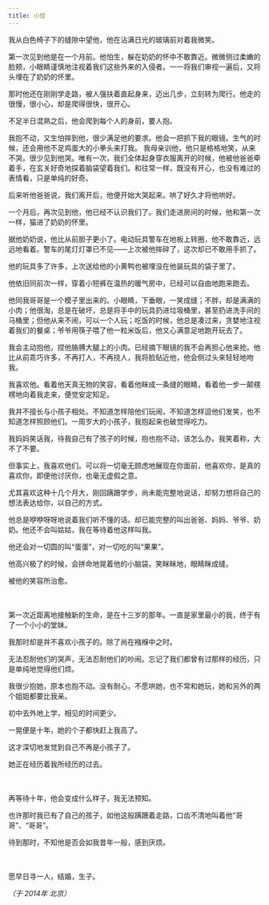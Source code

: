 ```yaml
---
title: 小侄
---
```


我从白色椅子下的缝隙中望他，他在沾满日光的玻璃前对着我微笑。

第一次见到他是在一个月前。他怕生，躲在奶奶的怀中不敢靠近。微微侧过柔嫩的脸颊，小眼睛谨慎地注视着我们这些外来的入侵者。一一将我们审视一遍后，又将头埋在了奶奶的怀里。

那时他还在刚刚学走路，被人强扶着直起身来，迈出几步，立刻转为爬行。他走的很慢，很小心，却是爬得很快，很开心。

不足半日混熟之后，他会爬到每个人的身前，要人抱。

我抱不动，又生怕摔到他，很少满足他的要求。他会一把抓下我的眼镜。生气的时候，还会用他不足鸡蛋大的小拳头来打我。
我母亲训他，他只是格格地笑，从来不哭。很少见到他哭。唯有一次，我们全体起身穿衣服离开的时候，他被他爸爸牵着手，在玄关好奇地探着脑袋望着我们。和往常一样，既没有开心，也没有难过的表情看，只是单纯的好奇。

后来听他爸爸说，我们离开后，他便开始大哭起来。哄了好久才将他哄好。

一个月后，再次见到他，他已经不认识我们了。我们走进房间的时候，他和第一次一样，猫进了奶奶的怀里。

据他奶奶说，他比从前胆子更小了。电动玩具警车在地板上转圈，他不敢靠近，远远地看着。警车的尾灯灯罩已不见——上次被他摔碎了，这次却已不敢用手抓了。

他的玩具多了许多，上次送给他的小黄鸭也被埋没在他装玩具的袋子里了。

他依旧同前次一样，穿着小短裤在温热的暖气房中，已经可以自由地跑来跑去。

他同我哥哥是一个模子里出来的。小眼睛，下垂眼，一笑成缝；不胖，却是满满的小肉；他很淘，总是在破坏，总是将手中的玩具扔进垃圾桶里，甚至扔进洗手间的马桶里；但他从来不闹，可以一个人玩；吃饭的时候，他总是凑过来，贪婪地注视着我们的餐桌；爷爷用筷子喂了他一粒米饭后，他又心满意足地跑开玩去了。

我会主动抱他，捏他胳膊大腿上的小肉。已经摘下眼镜的我不会再担心他来抢。他比从前乖巧许多，不再打人，不再挠人，我将脸贴近他，他会侧过头来轻轻地吻我。

我喜欢他。看着他天真无物的笑容，看着他眯成一条缝的眼睛，看着他一步一颠楞楞地向着我走来，便觉安定知足。

我并不擅长与小孩子相处。不知道怎样陪他们玩闹，不知道怎样逗他们发笑，也不知道怎样照顾他们。一周岁大的小孩子，我抱起来也破觉得吃力。

我妈妈笑话我，待我自己有了孩子的时候，抱也抱不动，该怎么办。我笑着称，大不了不要。

但事实上，我喜欢他们。可以将一切毫无顾虑地展现在你面前，他喜欢你，是真的喜欢你，即便他讨厌你，也毫无虚假之意。

尤其喜欢这种十几个月大，刚回蹒跚学步，尚未能完整地说话，却努力想将自己的想法表达给你，以自己的方式。

他总是咿咿呀呀地说着我们听不懂的话。却已能完整的叫出爸爸、妈妈、爷爷、奶奶。他还不会叫姑姑，我在等待着他这样叫我。

他还会对一切圆的叫“蛋蛋”，对一切吃的叫“果果”。

他高兴极了的时候，会拼命地晃着他的小脑袋。笑眯眯地，眼睛眯成缝。

被他的笑容所治愈。

　 

第一次近距离地接触新的生命，是在十三岁的那年。一直是家里最小的我，终于有了一个小小的堂妹。

我那时却是并不喜欢小孩子的。除了尚在襁褓中之时。

无法忍耐他们的哭声，无法忍耐他们的吵闹。忘记了我们都曾有过那样的经历，只是单纯地觉得他们烦。

我很少抱她，原本也抱不动。没有耐心，不愿哄她，也不常和她玩，她和另外的两个姐姐都要比我亲。

初中去外地上学，相见的时间更少。

一晃便是十年，她的个子都快赶上我高了。

这才深切地发觉到自己不再是小孩子了。

她正在经历着我所经历的过去。

　

再等待十年，他会变成什么样子，我无法预知。

也许那时我已有了自己的孩子，如他这般蹒跚着走路，口齿不清地叫着他“哥哥”、“哥哥”。

待到那时，不知他是否会如我昔年一般，感到厌烦。

　

愿早日寻一人，结婚，生子。

*（于 2014年 北京）*
